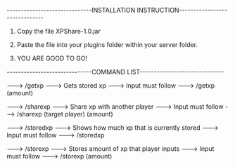 ------------------------------INSTALLATION INSTRUCTION------------------------------
1. Copy the file XPShare-1.0.jar 

2. Paste the file into your plugins folder within your server folder.

3. YOU ARE GOOD TO GO!




------------------------------COMMAND LIST------------------------------


---> /getxp ---> Gets stored xp ---> Input must follow ---> /getxp (amount)


---> /sharexp ---> Share xp with another player ---> Input must follow ---> /sharexp (target player) (amount)


---> /storedxp ---> Shows how much xp that is currently stored ---> Input must follow ---> /storedxp


---> /storexp ---> Stores amount of xp that player inputs ---> Input must follow ---> /storexp (amount)

